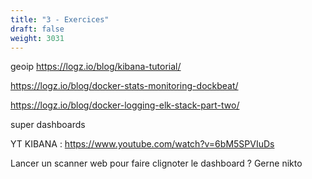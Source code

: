 ```yaml
---
title: "3 - Exercices"
draft: false
weight: 3031
---
```


geoip
https://logz.io/blog/kibana-tutorial/

https://logz.io/blog/docker-stats-monitoring-dockbeat/

https://logz.io/blog/docker-logging-elk-stack-part-two/

super dashboards

YT KIBANA :
https://www.youtube.com/watch?v=6bM5SPVIuDs

Lancer un scanner web pour faire clignoter le dashboard ? Gerne nikto
